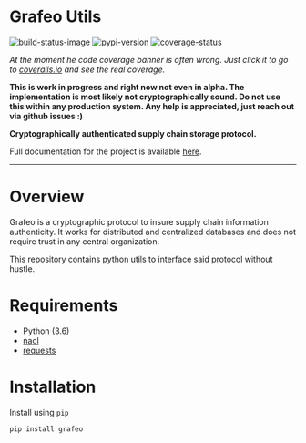 # Grafeo Utils

[![build-status-image]][travis]
[![pypi-version]][pypi]
[![coverage-status]][coveralls]

_At the moment he code coverage banner is often wrong. Just click it to go to [coveralls.io](https://coveralls.io/github/lkskstlr/grafeo-utils?branch=maste) and see the real coverage._ 


**This is work in progress and right now not even in alpha. The implementation is most likely not cryptographically sound. Do not use this within any production system. Any help is appreciated, just reach out via github issues :)**


**Cryptographically authenticated supply chain storage protocol.**

Full documentation for the project is available [here](https://lkskstlr.github.io/grafeo-utils/).

---

# Overview
Grafeo is a cryptographic protocol to insure supply chain information authenticity. It works for distributed and centralized databases and does not require trust in any central organization.

This repository contains python utils to interface said protocol without hustle.

# Requirements

* Python (3.6)
* [nacl](https://github.com/pyca/pynacl) 
* [requests](https://github.com/requests/requests)

# Installation
Install using `pip`
```bash
pip install grafeo
```

[build-status-image]: https://travis-ci.org/lkskstlr/grafeo-utils.svg?branch=master
[travis]: https://travis-ci.org/lkskstlr/grafeo-utils?branch=master

[pypi-version]: https://img.shields.io/pypi/v/grafeo.svg
[pypi]: https://pypi.python.org/pypi/grafeo

[coverage-status]: https://coveralls.io/repos/github/lkskstlr/grafeo-utils/badge.svg?branch=master
[coveralls]: https://coveralls.io/github/lkskstlr/grafeo-utils?branch=maste
